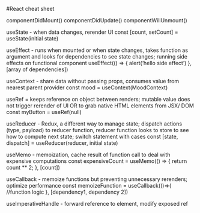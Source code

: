 #React cheat sheet

componentDidMount()
componentDidUpdate()
componentWillUnmount()

useState - when data changes, rerender UI
const [count, setCount] = useState(initial state)

useEffect - runs when mounted or when state changes, takes function as argument and looks for dependencies to see state changes; running side effects on functional component
useEffect(() => {
alert(‘hello side effect’)
}, [array of dependencies])

useContext - share data without passing props, consumes value from nearest parent provider
const mood = useContext(MoodContext) <Provider or Consumer/>

useRef = keeps reference on object between renders; mutable value does not trigger rerender of UI
OR to grab native HTML elements from JSX/ DOM
const myButton = useRef(null)

useReducer - Redux, a different way to manage state; dispatch actions (type, payload) to reducer function, reducer function looks to store to see how to compute next state; switch statement with cases
const [state, dispatch] = useReducer(reducer, initial state)

useMemo - memoization, cache result of function call to deal with expensive computations
const expensiveCount = useMemo(() => {
return count \*\* 2;
}, [count])

useCallback - memoize functions but preventing unnecessary rerenders; optimize performance
const memoizeFunction = useCallback(()=>{
//function logic
}, [dependency1, dependency 2])

useImperativeHandle - forward reference to element, modify exposed ref
